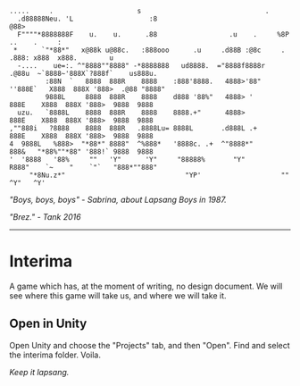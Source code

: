 ```
.....     .                     s                               .
  .d88888Neu. 'L                   :8                              @88>
  F""""*8888888F    u.    u.      .88                  .u    .     %8P      ..    .     :
 *      `"*88*"   x@88k u@88c.   :888ooo      .u     .d88B :@8c     .     .888: x888  x888.        u
  -....    ue=:. ^"8888""8888" -*8888888   ud8888.  ="8888f8888r  .@88u  ~`8888~'888X`?888f`    us888u.
         :88N  `   8888  888R    8888    :888'8888.   4888>'88"  ''888E`   X888  888X '888>  .@88 "8888"  
         9888L     8888  888R    8888    d888 '88%"   4888> '      888E    X888  888X '888>  9888  9888 
  uzu.   `8888L    8888  888R    8888    8888.+"      4888>        888E    X888  888X '888>  9888  9888 
,""888i   ?8888    8888  888R   .8888Lu= 8888L       .d888L .+     888E    X888  888X '888>  9888  9888 
4  9888L   %888>  "*88*" 8888"  ^%888*   '8888c. .+  ^"8888*"      888&   "*88%""*88" '888!` 9888  9888 
'  '8888   '88%     ""   'Y"      'Y"     "88888%       "Y"        R888"    `~    "    `"`   "888*""888"
     "*8Nu.z*"                              "YP'                    ""                        ^Y"   ^Y'
```

_"Boys, boys, boys" - Sabrina, about Lapsang Boys in 1987._ 

_"Brez." - Tank 2016_

---

# Interima

A game which has, at the moment of writing, no design document. We will see where this game will take us, and where we will take it.

## Open in Unity

Open Unity and choose the "Projects" tab, and then "Open". Find and select the interima folder. Voila.

_Keep it lapsang._

